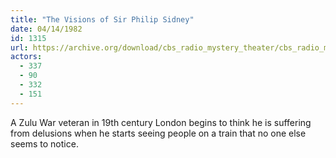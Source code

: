 ```yaml
---
title: "The Visions of Sir Philip Sidney"
date: 04/14/1982
id: 1315
url: https://archive.org/download/cbs_radio_mystery_theater/cbs_radio_mystery_theater-1301-1350.zip/cbs_radio_mystery_theater-1301-1350%2Fcbsrmt_1315_the_visions_of_sir_philip_sidney.mp3
actors:
  - 337
  - 90
  - 332
  - 151
---
```

A Zulu War veteran in 19th century London begins to think he is suffering from delusions when he starts seeing people on a train that no one else seems to notice.